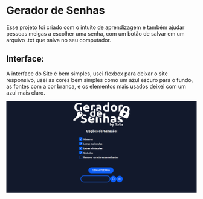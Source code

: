 # Gerador de Senhas
Esse projeto foi criado com o intuito de aprendizagem e também ajudar pessoas meigas a escolher uma senha, com um botão de salvar em um arquivo .txt que salva no seu computador.

## Interface:
A interface do Site é bem simples, usei flexbox para deixar o site responsivo, usei as cores bem simples como um azul escuro para o fundo, as fontes com a cor branca, e os elementos mais usados deixei com um azul mais claro.

<img src="/assets/print1.png"/>
